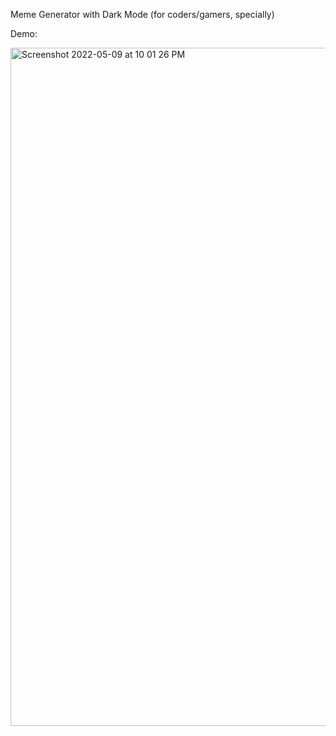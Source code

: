 Meme Generator with Dark Mode (for coders/gamers, specially)

Demo:

<img width="1085" alt="Screenshot 2022-05-09 at 10 01 26 PM" src="https://user-images.githubusercontent.com/26146104/167455772-066ff102-13a3-436f-8afb-7419615b420a.png">
